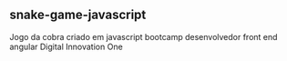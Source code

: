 ## snake-game-javascript
Jogo da cobra criado em javascript bootcamp desenvolvedor front end angular Digital Innovation One
